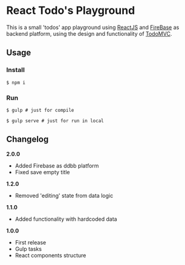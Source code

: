 # React Todo's Playground

This is a small 'todos' app playground using [ReactJS](https://facebook.github.io/react/) and [FireBase](https://www.firebase.com/) as backend platform, using the design and functionality of [TodoMVC](http://todomvc.com/).

## Usage

### Install

    $ npm i

### Run

    $ gulp # just for compile

    $ gulp serve # just for run in local

## Changelog

**2.0.0**

* Added Firebase as ddbb platform
* Fixed save empty title

**1.2.0**

* Removed 'editing' state from data logic

**1.1.0**

* Added functionality with hardcoded data

**1.0.0**

* First release
* Gulp tasks
* React components structure